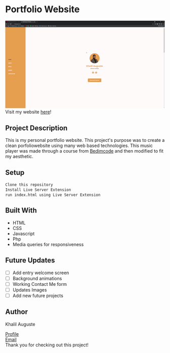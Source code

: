 # Portfolio Website
![Website GIF](gif.gif)\
Visit my website [here](https://khalilauguste.me/)!

## Project Description
This is my personal portfolio website. This project's purpose was to create a clean porfoliowebsite using many web based technologies. This music player was made through a course from [Bedimcode](https://www.youtube.com/c/Bedimcode/featured) and then modified to fit my aesthetic. 

## Setup
```
Clone this repository
Install Live Server Extension
run index.html using Live Server Extension
```

## Built With
* HTML
* CSS
* Javascript
* Php
* Media queries for responsiveness

## Future Updates
- [ ] Add entry welcome screen
- [ ] Background animations
- [ ] Working Contact Me form
- [ ] Updates Images
- [ ] Add new future projects

## Author
Khalil Auguste

[Profile](https://github.com/augusttk) \
[Email](mailto:khalilauguste@gmail.com)\
Thank you for checking out this project!